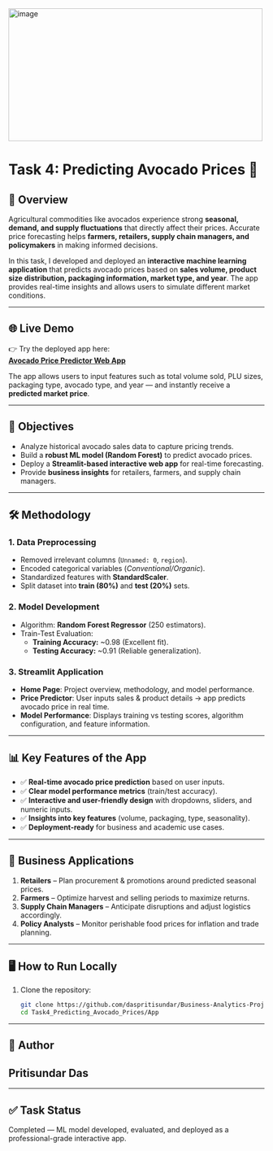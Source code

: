 <img width="500" height="261" alt="image" src="https://github.com/user-attachments/assets/18f0059e-71e6-4ed3-b9c2-f38c1f47ba16" />


# Task 4: Predicting Avocado Prices 🥑

## 📌 Overview  
Agricultural commodities like avocados experience strong **seasonal, demand, and supply fluctuations** that directly affect their prices. Accurate price forecasting helps **farmers, retailers, supply chain managers, and policymakers** in making informed decisions.  

In this task, I developed and deployed an **interactive machine learning application** that predicts avocado prices based on **sales volume, product size distribution, packaging information, market type, and year**. The app provides real-time insights and allows users to simulate different market conditions.  

---

## 🌐 Live Demo  
👉 Try the deployed app here:  
**[Avocado Price Predictor Web App](https://business-analysis-projects-bbt2jvoefhjrsnzjwo3qzr.streamlit.app/)**  

The app allows users to input features such as total volume sold, PLU sizes, packaging type, avocado type, and year — and instantly receive a **predicted market price**.

---

## 🎯 Objectives  
- Analyze historical avocado sales data to capture pricing trends.  
- Build a **robust ML model (Random Forest)** to predict avocado prices.  
- Deploy a **Streamlit-based interactive web app** for real-time forecasting.  
- Provide **business insights** for retailers, farmers, and supply chain managers.  

---

## 🛠️ Methodology  

### 1. Data Preprocessing  
- Removed irrelevant columns (`Unnamed: 0`, `region`).  
- Encoded categorical variables (*Conventional/Organic*).  
- Standardized features with **StandardScaler**.  
- Split dataset into **train (80%)** and **test (20%)** sets.  

### 2. Model Development  
- Algorithm: **Random Forest Regressor** (250 estimators).  
- Train-Test Evaluation:  
  - **Training Accuracy:** ~0.98 (Excellent fit).  
  - **Testing Accuracy:** ~0.91 (Reliable generalization).  

### 3. Streamlit Application  
- **Home Page**: Project overview, methodology, and model performance.  
- **Price Predictor**: User inputs sales & product details → app predicts avocado price in real time.  
- **Model Performance**: Displays training vs testing scores, algorithm configuration, and feature information.  

---

## 📊 Key Features of the App  
- ✅ **Real-time avocado price prediction** based on user inputs.  
- ✅ **Clear model performance metrics** (train/test accuracy).  
- ✅ **Interactive and user-friendly design** with dropdowns, sliders, and numeric inputs.  
- ✅ **Insights into key features** (volume, packaging, type, seasonality).  
- ✅ **Deployment-ready** for business and academic use cases.  

---

## 🚀 Business Applications  
1. **Retailers** – Plan procurement & promotions around predicted seasonal prices.  
2. **Farmers** – Optimize harvest and selling periods to maximize returns.  
3. **Supply Chain Managers** – Anticipate disruptions and adjust logistics accordingly.  
4. **Policy Analysts** – Monitor perishable food prices for inflation and trade planning.  

---

## 🖥️ How to Run Locally  

1. Clone the repository:
   ```bash
   git clone https://github.com/daspritisundar/Business-Analytics-Projects.git
   cd Task4_Predicting_Avocado_Prices/App

---
## 👤 Author

## Pritisundar Das

---
## ✅ Task Status

Completed — ML model developed, evaluated, and deployed as a professional-grade interactive app.
